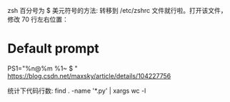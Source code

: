 zsh 百分号为 $ 美元符号的方法:
转移到 /etc/zshrc 文件就行啦。打开该文件，修改 70 行左右位置：
# Default prompt
PS1="%n@%m %1~ $ "
https://blog.csdn.net/maxsky/article/details/104227756

统计下代码行数:  find . -name '*.py' | xargs wc -l